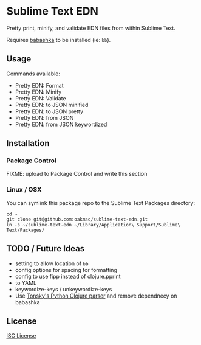 # Sublime Text EDN

Pretty print, minify, and validate EDN files from within Sublime Text.

Requires [babashka] to be installed (ie: `bb`).

[babashka]:https://babashka.org/

## Usage

Commands available:

- Pretty EDN: Format
- Pretty EDN: Minify
- Pretty EDN: Validate
- Pretty EDN: to JSON minified
- Pretty EDN: to JSON pretty
- Pretty EDN: from JSON
- Pretty EDN: from JSON keywordized

## Installation

### Package Control

FIXME: upload to Package Control and write this section

### Linux / OSX

You can symlink this package repo to the Sublime Text Packages directory:

```
cd ~
git clone git@github.com:oakmac/sublime-text-edn.git
ln -s ~/sublime-text-edn ~/Library/Application\ Support/Sublime\ Text/Packages/
```

## TODO / Future Ideas

- setting to allow location of `bb`
- config options for spacing for formatting
- config to use fipp instead of clojure.pprint
- to YAML
- keywordize-keys / unkeywordize-keys
- Use [Tonsky's Python Clojure parser](https://github.com/tonsky/Clojure-Sublimed/blob/master/cs_parser.py) and remove dependnecy on babashka

## License

[ISC License](LICENSE.md)
